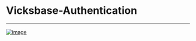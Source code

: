 # Vicksbase-Authentication

---------------------------------------------

[![image](https://user-images.githubusercontent.com/50515418/132024604-24f8c102-3037-4be3-94d9-4ebd133f6e1b.png)](https://vicksbase.herokuapp.com/)
